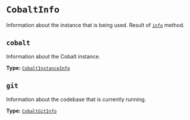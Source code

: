 # `CobaltInfo`

Information about the instance that is being used. Result of [`info`](../methods/info) method.

## `cobalt`

Information about the Cobalt instance.

**Type:** [`CobaltInstanceInfo`](cobalt-instance-info)

## `git`

Information about the codebase that is currently running.

**Type:** [`CobaltGitInfo`](cobalt-git-info)